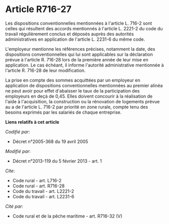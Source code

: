# Article R716-27

Les dispositions conventionnelles mentionnées à l'article L. 716-2 sont celles qui résultent des accords mentionnés à
l'article L. 2221-2 du code du travail régulièrement conclus et déposés auprès des autorités administratives en application
de l'article L. 2231-6 du même code. 

L'employeur mentionne les références précises, notamment la date, des dispositions conventionnelles qui lui sont applicables
sur la déclaration prévue à l'article R. 716-28 lors de la première année de leur mise en application. Le cas échéant, il
informe l'autorité administrative mentionnée à l'article R. 716-28 de leur modification. 

La prise en compte des sommes acquittées par un employeur en application de dispositions conventionnelles mentionnées au
premier alinéa ne peut avoir pour effet d'abaisser le taux de la participation des employeurs en deçà de 0,45. Elles doivent
concourir à la réalisation de l'aide à l'acquisition, la construction ou la rénovation de logements prévue au a de l'article
L. 716-2 par priorité en zone rurale, compte tenu des besoins exprimés par les salariés de chaque entreprise.

**Liens relatifs à cet article**

_Codifié par_:

  - Décret n°2005-368 du 19 avril 2005

_Modifié par_:

  - Décret n°2013-119 du 5 février 2013 - art. 1

_Cite_:

  - Code rural - art. L716-2
  - Code rural - art. R716-28
  - Code du travail - art. L2221-2
  - Code du travail - art. L2231-6

_Cité par_:

  - Code rural et de la pêche maritime - art. R716-32 (V)
